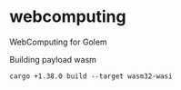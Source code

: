 # webcomputing
WebComputing for Golem

Building payload wasm
```
cargo +1.38.0 build --target wasm32-wasi
```
